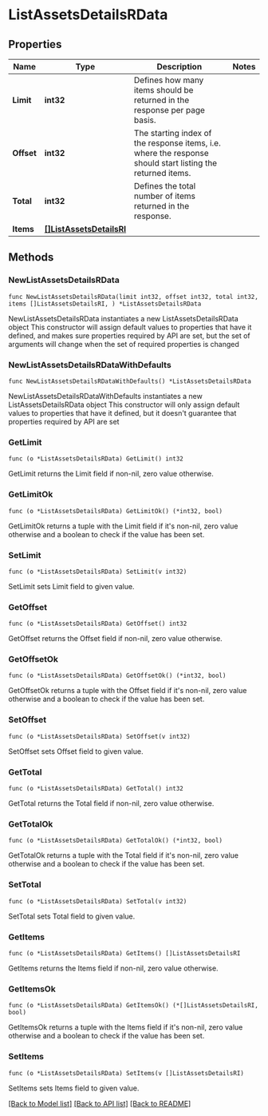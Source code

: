 # ListAssetsDetailsRData

## Properties

Name | Type | Description | Notes
------------ | ------------- | ------------- | -------------
**Limit** | **int32** | Defines how many items should be returned in the response per page basis. | 
**Offset** | **int32** | The starting index of the response items, i.e. where the response should start listing the returned items. | 
**Total** | **int32** | Defines the total number of items returned in the response. | 
**Items** | [**[]ListAssetsDetailsRI**](ListAssetsDetailsRI.md) |  | 

## Methods

### NewListAssetsDetailsRData

`func NewListAssetsDetailsRData(limit int32, offset int32, total int32, items []ListAssetsDetailsRI, ) *ListAssetsDetailsRData`

NewListAssetsDetailsRData instantiates a new ListAssetsDetailsRData object
This constructor will assign default values to properties that have it defined,
and makes sure properties required by API are set, but the set of arguments
will change when the set of required properties is changed

### NewListAssetsDetailsRDataWithDefaults

`func NewListAssetsDetailsRDataWithDefaults() *ListAssetsDetailsRData`

NewListAssetsDetailsRDataWithDefaults instantiates a new ListAssetsDetailsRData object
This constructor will only assign default values to properties that have it defined,
but it doesn't guarantee that properties required by API are set

### GetLimit

`func (o *ListAssetsDetailsRData) GetLimit() int32`

GetLimit returns the Limit field if non-nil, zero value otherwise.

### GetLimitOk

`func (o *ListAssetsDetailsRData) GetLimitOk() (*int32, bool)`

GetLimitOk returns a tuple with the Limit field if it's non-nil, zero value otherwise
and a boolean to check if the value has been set.

### SetLimit

`func (o *ListAssetsDetailsRData) SetLimit(v int32)`

SetLimit sets Limit field to given value.


### GetOffset

`func (o *ListAssetsDetailsRData) GetOffset() int32`

GetOffset returns the Offset field if non-nil, zero value otherwise.

### GetOffsetOk

`func (o *ListAssetsDetailsRData) GetOffsetOk() (*int32, bool)`

GetOffsetOk returns a tuple with the Offset field if it's non-nil, zero value otherwise
and a boolean to check if the value has been set.

### SetOffset

`func (o *ListAssetsDetailsRData) SetOffset(v int32)`

SetOffset sets Offset field to given value.


### GetTotal

`func (o *ListAssetsDetailsRData) GetTotal() int32`

GetTotal returns the Total field if non-nil, zero value otherwise.

### GetTotalOk

`func (o *ListAssetsDetailsRData) GetTotalOk() (*int32, bool)`

GetTotalOk returns a tuple with the Total field if it's non-nil, zero value otherwise
and a boolean to check if the value has been set.

### SetTotal

`func (o *ListAssetsDetailsRData) SetTotal(v int32)`

SetTotal sets Total field to given value.


### GetItems

`func (o *ListAssetsDetailsRData) GetItems() []ListAssetsDetailsRI`

GetItems returns the Items field if non-nil, zero value otherwise.

### GetItemsOk

`func (o *ListAssetsDetailsRData) GetItemsOk() (*[]ListAssetsDetailsRI, bool)`

GetItemsOk returns a tuple with the Items field if it's non-nil, zero value otherwise
and a boolean to check if the value has been set.

### SetItems

`func (o *ListAssetsDetailsRData) SetItems(v []ListAssetsDetailsRI)`

SetItems sets Items field to given value.



[[Back to Model list]](../README.md#documentation-for-models) [[Back to API list]](../README.md#documentation-for-api-endpoints) [[Back to README]](../README.md)


